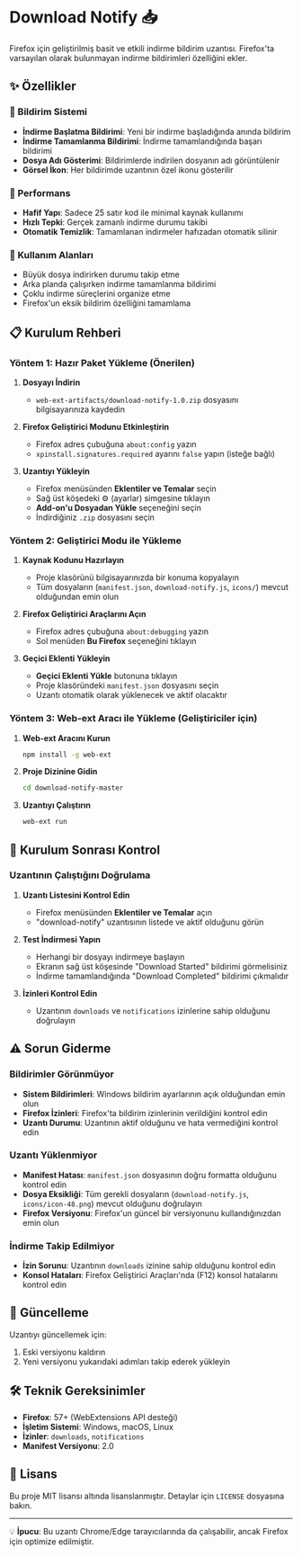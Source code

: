 # Download Notify 📥

Firefox için geliştirilmiş basit ve etkili indirme bildirim uzantısı. Firefox'ta varsayılan olarak bulunmayan indirme bildirimleri özelliğini ekler.

## ✨ Özellikler

### 🔔 Bildirim Sistemi

- **İndirme Başlatma Bildirimi**: Yeni bir indirme başladığında anında bildirim
- **İndirme Tamamlanma Bildirimi**: İndirme tamamlandığında başarı bildirimi
- **Dosya Adı Gösterimi**: Bildirimlerde indirilen dosyanın adı görüntülenir
- **Görsel İkon**: Her bildirimde uzantının özel ikonu gösterilir

### 🚀 Performans

- **Hafif Yapı**: Sadece 25 satır kod ile minimal kaynak kullanımı
- **Hızlı Tepki**: Gerçek zamanlı indirme durumu takibi
- **Otomatik Temizlik**: Tamamlanan indirmeler hafızadan otomatik silinir

### 🎯 Kullanım Alanları

- Büyük dosya indirirken durumu takip etme
- Arka planda çalışırken indirme tamamlanma bildirimi
- Çoklu indirme süreçlerini organize etme
- Firefox'un eksik bildirim özelliğini tamamlama

## 📋 Kurulum Rehberi

### Yöntem 1: Hazır Paket Yükleme (Önerilen)

1. **Dosyayı İndirin**
   - `web-ext-artifacts/download-notify-1.0.zip` dosyasını bilgisayarınıza kaydedin

2. **Firefox Geliştirici Modunu Etkinleştirin**
   - Firefox adres çubuğuna `about:config` yazın
   - `xpinstall.signatures.required` ayarını `false` yapın (isteğe bağlı)

3. **Uzantıyı Yükleyin**
   - Firefox menüsünden **Eklentiler ve Temalar** seçin
   - Sağ üst köşedeki ⚙️ (ayarlar) simgesine tıklayın
   - **Add-on'u Dosyadan Yükle** seçeneğini seçin
   - İndirdiğiniz `.zip` dosyasını seçin

### Yöntem 2: Geliştirici Modu ile Yükleme

1. **Kaynak Kodunu Hazırlayın**
   - Proje klasörünü bilgisayarınızda bir konuma kopyalayın
   - Tüm dosyaların (`manifest.json`, `download-notify.js`, `icons/`) mevcut olduğundan emin olun

2. **Firefox Geliştirici Araçlarını Açın**
   - Firefox adres çubuğuna `about:debugging` yazın
   - Sol menüden **Bu Firefox** seçeneğini tıklayın

3. **Geçici Eklenti Yükleyin**
   - **Geçici Eklenti Yükle** butonuna tıklayın
   - Proje klasöründeki `manifest.json` dosyasını seçin
   - Uzantı otomatik olarak yüklenecek ve aktif olacaktır

### Yöntem 3: Web-ext Aracı ile Yükleme (Geliştiriciler için)

1. **Web-ext Aracını Kurun**

   ```bash
   npm install -g web-ext
   ```

2. **Proje Dizinine Gidin**

   ```bash
   cd download-notify-master
   ```

3. **Uzantıyı Çalıştırın**

   ```bash
   web-ext run
   ```

## 🔧 Kurulum Sonrası Kontrol

### Uzantının Çalıştığını Doğrulama

1. **Uzantı Listesini Kontrol Edin**
   - Firefox menüsünden **Eklentiler ve Temalar** açın
   - "download-notify" uzantısının listede ve aktif olduğunu görün

2. **Test İndirmesi Yapın**
   - Herhangi bir dosyayı indirmeye başlayın
   - Ekranın sağ üst köşesinde "Download Started" bildirimi görmelisiniz
   - İndirme tamamlandığında "Download Completed" bildirimi çıkmalıdır

3. **İzinleri Kontrol Edin**
   - Uzantının `downloads` ve `notifications` izinlerine sahip olduğunu doğrulayın

## ⚠️ Sorun Giderme

### Bildirimler Görünmüyor

- **Sistem Bildirimleri**: Windows bildirim ayarlarının açık olduğundan emin olun
- **Firefox İzinleri**: Firefox'ta bildirim izinlerinin verildiğini kontrol edin
- **Uzantı Durumu**: Uzantının aktif olduğunu ve hata vermediğini kontrol edin

### Uzantı Yüklenmiyor

- **Manifest Hatası**: `manifest.json` dosyasının doğru formatta olduğunu kontrol edin
- **Dosya Eksikliği**: Tüm gerekli dosyaların (`download-notify.js`, `icons/icon-48.png`) mevcut olduğunu doğrulayın
- **Firefox Versiyonu**: Firefox'un güncel bir versiyonunu kullandığınızdan emin olun

### İndirme Takip Edilmiyor

- **İzin Sorunu**: Uzantının `downloads` izinine sahip olduğunu kontrol edin
- **Konsol Hataları**: Firefox Geliştirici Araçları'nda (F12) konsol hatalarını kontrol edin

## 🔄 Güncelleme

Uzantıyı güncellemek için:

1. Eski versiyonu kaldırın
2. Yeni versiyonu yukarıdaki adımları takip ederek yükleyin

## 🛠️ Teknik Gereksinimler

- **Firefox**: 57+ (WebExtensions API desteği)
- **İşletim Sistemi**: Windows, macOS, Linux
- **İzinler**: `downloads`, `notifications`
- **Manifest Versiyonu**: 2.0

## 📝 Lisans

Bu proje MIT lisansı altında lisanslanmıştır. Detaylar için `LICENSE` dosyasına bakın.

---

💡 **İpucu**: Bu uzantı Chrome/Edge tarayıcılarında da çalışabilir, ancak Firefox için optimize edilmiştir.
